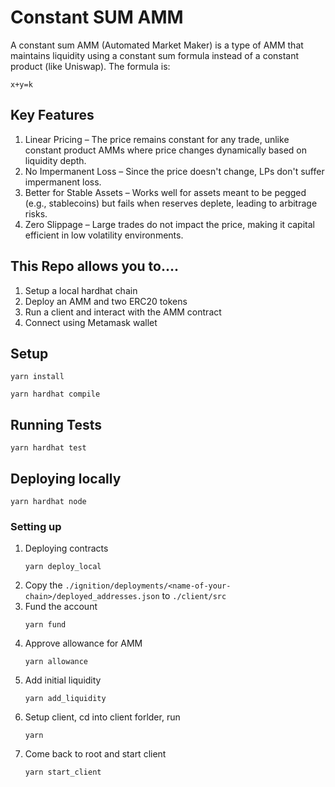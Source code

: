 # Constant SUM AMM
A constant sum AMM (Automated Market Maker) is a type of AMM that maintains liquidity using a constant sum formula instead of a constant product (like Uniswap). The formula is:
```text
x+y=k
```
## Key Features
1. Linear Pricing – The price remains constant for any trade, unlike constant product AMMs where price changes dynamically based on liquidity depth.
2. No Impermanent Loss – Since the price doesn't change, LPs don't suffer impermanent loss.
3. Better for Stable Assets – Works well for assets meant to be pegged (e.g., stablecoins) but fails when reserves deplete, leading to arbitrage risks.
4. Zero Slippage – Large trades do not impact the price, making it capital efficient in low volatility environments.

## This Repo allows you to....
1. Setup a local hardhat chain
2. Deploy an AMM and two ERC20 tokens 
3. Run a client and interact with the AMM contract 
4. Connect using Metamask wallet

## Setup 
```shell
yarn install
```

```shell
yarn hardhat compile
```
## Running Tests 
```shell
yarn hardhat test
``` 

## Deploying locally
```shell
yarn hardhat node
``` 
### Setting up 
1. Deploying contracts 
    ```shell
    yarn deploy_local
    ```
2. Copy the `./ignition/deployments/<name-of-your-chain>/deployed_addresses.json` to `./client/src`
3. Fund the account  
    ```shell
    yarn fund 
    ```
4. Approve allowance for AMM
    ```shell
    yarn allowance
    ```
5. Add initial liquidity
    ```shell
    yarn add_liquidity
    ```
6. Setup client, cd into client forlder, run
    ```shell
    yarn 
    ```
7. Come back to root and start client 
    ```shell
    yarn start_client 
    ```